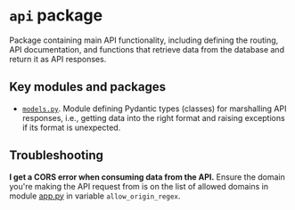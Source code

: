 # `api` package
Package containing main API functionality, including defining the routing, API documentation, and functions that retrieve data from the database and return it as API responses.
## Key modules and packages
- [`models.py`](./models.py). Module defining Pydantic types (classes) for marshalling API responses, i.e., getting data into the right format and raising exceptions if its format is unexpected.

## Troubleshooting
**I get a CORS error when consuming data from the API.**
Ensure the domain you're making the API request from is on the list of allowed domains in module [app.py](./app.py) in variable `allow_origin_regex`.